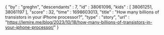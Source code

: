{
  "by" : "greghn",
  "descendants" : 7,
  "id" : 38061096,
  "kids" : [ 38061251, 38061197 ],
  "score" : 32,
  "time" : 1698603013,
  "title" : "How many billions of transistors in your iPhone processor?",
  "type" : "story",
  "url" : "https://lemire.me/blog/2023/10/18/how-many-billions-of-transistors-in-your-iphone-processor/"
}

